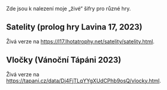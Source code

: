 Zde jsou k nalezení moje „živé“ šifry pro různé hry.

## Satelity (prolog hry Lavina 17, 2023)

Živá verze na https://l17.lhotatrophy.net/satelity/satelity.html.

## Vločky (Vánoční Tápáni 2023)

Živá verze na https://tapani.cz/data/Dj4FjTLqYYgXUdCPhb9osQ/vlocky.html.
